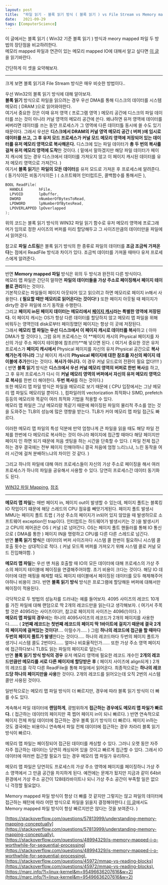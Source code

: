 ```yaml
---
layout: post
title:  "파일 읽기 - 블록 읽기 방식 ( 블록 읽기 ) vs File Stream vs Memory mapped 파일 방식"
date:   2021-09-29
tags: [ComputerScience]
---
```


이 글에서는 블록 읽기 ( Win32 기준 블록 읽기 ) 방식과 meory mapped 파일 두 방법의 장단점을 비교하려한다.           
메모리 mapped 파일과 연관이 있는 메모리 mapped IO에 대해서 알고 싶다면 [이 글](https://sungjjinkang.github.io/IO_System)을 읽기바란다.               

간단하게 이 셋을 요약해보자.      

-------------------

크게 보면 블록 읽기과 File Stream 방식은 매우 비슷한 방법이다..       

우선 Win32의 블록 읽기 방식에 대해 알아보자.      
**블록 읽기** 방식으로 파일을 읽으려는 경우 우선 DMA를 통해 디스크의 데이터를 시스템 메모리 ( DRAM )으로 읽어와야한다.         
여기서 중요한 것은 이때 유저 영역 ( 프로그램 영역 ) 메모리 공간에 디스크의 파일 데이터를 쓰는 것이 아니라 커널 영역의 메모리 공간에 쓴다. 왜냐하면 유저 영역에 데이터를 써버리면 데이터를 쓰는 동안 프로세스가 그 영역에 다른 데이터틀 동시에 쓸 수도 있기 때문이다. 그래서 우선은 **디스크에서 DRAM의 커널 영역 메모리 공간 ( 버퍼 )에 임시로 데이터를 쓰고, 그 후 유저 모드 프로세스가 커널 모드 메모리 영역에 저장되어 있는 데이터를 유저 메모리 영역으로 복사해온다.** 디스크에 있는 파일 데이터가 **총 두 번의 복사를 걸쳐 유저 메모리 영역에 도착**한 것이다. ( 밑에서 말하겠지만 해당 파일 데이터가 페이지 캐시에 있는 경우 디스크에서 데이터를 가져오지 않고 이 페이지 캐시된 데이터를 유저 메모리 영역으로 가져간다. )        
여기서 **블록 읽기**은 **파일의 모든 데이터**를 유저 모드로 가져온 후 프로세스에 알려준다. ( 동기식이든 비동기식이든 ) ( 소프트웨어 인터럽트든, 콜백함수를 통해서든 ),           

```cpp
BOOL ReadFile(
  HANDLE       hFile,
  LPVOID       lpBuffer,
  DWORD        nNumberOfBytesToRead,
  LPDWORD      lpNumberOfBytesRead,
  LPOVERLAPPED lpOverlapped
);
```
위의 코드는 블록 읽기 방식의 WIN32 파일 읽기 함수로 유저 메모리 영역에 프로그래머가 임의로 정한 사이즈의 버퍼를 미리 할당해두고 그 사이즈만큼의 데이터만을 파일에서 읽어온다.     

참고로 **파일 스트림**은 블록 읽기 방식의 한 종류로 파일의 데이터를 **조금 조금씩 가져온다**는 점에서 ReadFile 방식과 차이가 있다. 조금씩 데이터를 가져올 때마다 유저 프로세스에게 알려준다.         

---------------

반면 **Memory mapped 파일** 방식은 위의 두 방식과 완전히 다른 방식이다.     
메모리 맵 파일은 간단히 말하면 **파일의 데이터들을 가상 주소로 페이징해서 페이지 테이블로 관리**하는 것이다.         
기본적으로는 파일들이 페이지 아웃되어 있고 읽으려고 하면 메모리로 페이지 in해서 사용한다. **( 필요할 때만 메모리로 읽어온다는 것이다! )** 또한 페이지 아웃될 때 페이지가 dirty한 경우 파일에 쓰기 동작을 수행한다.   
그리고 **페이지 in된 페이지 데이터는 메모리에서 [페이지 캐시](https://en.wikipedia.org/wiki/Page_cache)라는 특별한 영역에 저장된다.** 이 페이지 캐시는 OS가 항상 다른 데이터를 할당하지 않고 메모리 맵 파일을 위해 비워두는 영역인데 disk로부터 페이징했던 페이지는 항상 이 곳에 저장된다.     
그래서 **메모리 맵 파일는 우선 디스크에서 이 페이지 캐시로 데이터를 복사**하고 ( 아마 DMA가 할 것이다 ), 그럼 유저 프로세스는 이 **페이지 캐시의 Physical 페이지를 자신의 가상 주소 페이지 테이블에 참조(!!!)**해 넣으면 된다. ( 여기서 중요한 것은 유저 프로세스가 **페이지 캐시에서** Physical 페이지를 자신의 유저 Physical 공간으로 **복사해가는게 아니라** 그냥 페이지 캐시의 **Physical 페이지에 대한 참조를 자신의 페이지 테이블에 추가**한다는 것이다. **복사가 아니다.** 이 경우 커널 모드로의 전환이 필요 없다!!!! )                  
( 반면 **블록 읽기** 방식은 **디스크에서 우선 커널 메모리 영역의 버퍼로 한번 복사**를 하고, 그 후 유저 프로세스가 다시 이 **커널 메모리 영역의 버퍼에서 자신의 유저 메모리 영역으로 복사**를 한번 더 해야한다. **두번 복사**를 하는 것이다.)          
또한 메모리 맵 파일 방식은 파일을 메모리로 보기 때문에 ( CPU 입장에서는 그냥 메모리 맵 파일도 메모리일 뿐이다. ), 컴파일러의 vectorization 최적화나 SIMD, prefetch 등등의 메모리와 똑같이 여러 최적화 기법을 적용할 수 있다.      
메모리 맵 파일은 그냥 메모리랑 똑같기 때문에 페이징된 파일의 물리적 주소를 얻는 것을 도와주는 TLB의 성능에 많은 영향을 받는다. TLB가 커야 메모리 맵 파일 접근도 빠르다.           

이러한 메모리 맵 파일의 특성 덕분에 만약 엄청나게 큰 파일을 읽을 때도 해당 파일 전체를 한번에 다 메모리로 복사하는 것이 아니라 페이지에 접근할 때마다 해당 페이지만 페이지 인 하면 되기 때문에 처음 셋팅을 하는 시간을 단축할 수 있다. ( 파일 전체 접근하는 경우 결국에는 전부 페이지 인해야하니 결국 처음에 엄청 느리느냐, 느린 동작을 여러 시간에 걸쳐 분배하느냐의 차이인 것 같다. )              

그리고 하나의 파일에 대해 여러 프로세스들이 자신의 가상 주소로 페이징을 해서 여러 프로세스가 하나의 파일을 공유해서 사용할 수 있다. 당연히 프로세스간 데이터 동기화도 된다.     

[WIN32 파일 Mapping](https://docs.microsoft.com/en-us/windows/win32/memory/file-mapping),   [참조](https://unix.stackexchange.com/questions/621318/what-is-the-path-of-data-transfer-when-using-memory-mapped-file)             




-----------------------


**메모리 맵 파일**는 매번 페이지 in, 페이지 out이 발생할 수 있는데, 페이지 폴트는 블록킹 IO 작업이기 떄문에 해당 스레드의 CPU 점유를 빼앗기게된다. 
페이지 폴트 발생시 MMU는 페이지 폴트 트랩 ( 가상 주소의 페이지가 in되어 있지 않았을 때 발생하므로 소프트웨어 exception인 trap이다. 인터럽트는 하드웨어가 발생시키는 것 )을 발생시키고 CPU의 제어권은 OS ( 커널 )로 넘어간다. OS는 페이지 폴트 핸들러를 통해 IO 통신으로 ( DMA를 통한 ) 페이지 IN을 명령하고 CPU를 다른 다른 스레드로 넘긴다.        
반면 **블록 읽기 방식**은 데이터의 버퍼 사이즈마다 시스템 콜 한번이 필요하니 시스템 콜 호출 횟수는 상대적으로 적다. ( 커널 모드쪽 버퍼를 가져오기 위해 시스템 콜로 커널 모드 진입해야함. )         


**메모리 맵 파일**는 우선 맨 처음 호출할 때 IO의 모든 데이터에 대해 프로세스의 가상 주소의 페이지 테이블에 페이징을 연결해주어야함. 초기 비용이 크다는 것이다. 해당 IO 데이터에 대한 매핑을 해제할 때도 페이지 테이블에서 페이징된 데이터를 모두 해제해주어야하니 비용이 크다. 반면 **블록 읽기 방식** 방식은 프로그램에 할당해둔 버퍼에 대해서만 페이징이 적용된다.         

극닥적으로 두 방법의 성능차를 드러내는 예를 들어보자. 4095 사이즈의 레코드 10개를 가진 파일에 대해 랜덤으로 딱 2개의 레코드만을 읽는다고 생각해보자. ( 여기서 주목할 것은 4095라는 사이즈이다!!, 참고로 페이지의 사이즈는 4096(!)이다. )                                
**메모리 맵 파일의 경우**에는 하나의 4095사이즈의 레코드가 2개의 페이지를 사용한다....... ( **2번째 레코드는 첫번째 레코드의 페이지 딱 1바이트에 걸치기 때문에 결국 2개의 페이지에 걸쳐있는 것이다!**.... 이럴수가..... ) 그럼 **하나의 레코드에 접근을 할 때마다 두번의 페이지 폴트가 발생**한다는 것이다..... 하나의 레코드마다 두번의 페이지 폴트가 생기니 시스템 콜도 2번이다...... 얼마나 비효율적인가...... 또한 가상 주소 영역 페이지에 접근하다보니 TLB도 읽는 파일의 페이지로 덮는다.                         
반면 **블록 읽기 방식 방식의 경우** 유저 메모리 영역에 필요한 레코드 개수인 **2개의 레코드만큼만 메모리를 서로 다른 페이지에 할당받은 후** ( 페이지 사이즈에 align되게 ) 2개의 레코드를 각각 다른 ReadFile을 통해 파일에서 읽어온다. 최종적으로는 **하나의 레코드당 하나의 페이지만을 사용**한 것이다. 2개의 레코드를 읽어오는데 오직 2번의 시스템 콜만 사용된 것이다.        

일반적으로는 메모리 맵 파일 방식이 더 빠르지만, 경우에 따라 블록 읽기 방식이 더 빠를 수도 있다.           

계속해서 파일 데이터에 **랜덤하게**, 광범위하게 **접근하는 경우에도 메모리 맵 파일가 빠르다.** ( 접근하는 데이터의 페이지만 콕 찝어 페이지 in이 되니 빠르다. ) 반면 연속적으로 페이지 전체 파일 데이터에 접근하는 경우 블록 읽기 방식이 더 빠르다. 페이지 in하는 것도 결국에는 비용이니 연속해서 파일 전체 데이터에 접근하는 경우 차라리 블록 읽기 방식이 빠르다.                

메모리 맵 파일는 페이징되어 접근된 데이터를 캐싱할 수 있다. 그러니 오랫 동안 자주 자주 접근하는 데이터는 당연히 캐싱되어 있을 것이고 빠르게 접근할 수 있다. 그래서 IO 데이터에 여러번 접근할 필요가 있는 경우 메모리 맵 파일가 유리하다.       

메모리 맵 파일은 당연히도 프로세스의 가상 주소 영역에 페이지를 페이징하니 가상 주소 영역에서 그 만큼 공간을 차지하게 된다. 예전에는 문제가 됬지만 지금과 같이 64bit 환경에서 가상 주소 공간이 128테라바이트나 되니 가상 주소 공간이 부족할 일은 없으니 걱정할 필요없다.         



Memory mapped 파일 방식이 항상 더 빠를 것 같지만 그렇지는 않고 파일의 데이터에 접근하는 패턴에 따라 어떤 방식으로 파일을 읽을지 결정해야한다.( [이 글](https://stackoverflow.com/questions/48994329/is-memory-mapped-i-o-worthwhile-for-sequential-processing)에서도 Memory mapped 파일 방식이 항상 빠르지만은 않다는 것을 보여준다. )                     

[https://stackoverflow.com/questions/57813999/understanding-memory-mapping-conceptually](https://stackoverflow.com/questions/57813999/understanding-memory-mapping-conceptually),  [https://stackoverflow.com/questions/48994329/is-memory-mapped-i-o-worthwhile-for-sequential-processing](https://stackoverflow.com/questions/48994329/is-memory-mapped-i-o-worthwhile-for-sequential-processing),  [https://stackoverflow.com/questions/45972/mmap-vs-reading-blocks](https://stackoverflow.com/questions/45972/mmap-vs-reading-blocks), [https://marc.info/?l=linux-kernel&m=95496636207616&w=2](https://marc.info/?l=linux-kernel&m=95496636207616&w=2)                    